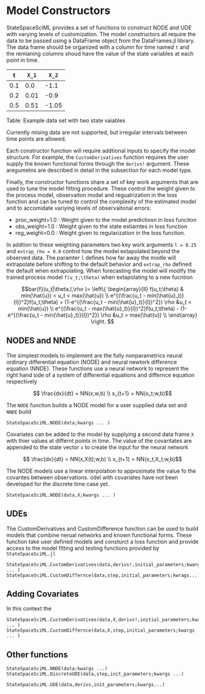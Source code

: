 # Model Constructors

StateSpaceSciML provides a set of functions to construct NODE and UDE with varying levels of customization. The model constructors all require the data to be passed using a DataFrame object from the DataFrames.jl library. The data frame should be organized with a column for time named `t` and the remianing columns shoud have the value of the state variables at each point in time.


|t  |``X_1`` | ``X_2``|
|---|----|----|
|0.1| 0.0| -1.1|
|0.2| 0.01| -0.9|
|0.5| 0.51|-1.05|
Table: Example data set with two state vaiables

Currently mising data are not supported, but irregular intervals between time points are allowed. 

Each constructor function will require addtional inputs to specify the model structure. For example, the `CustomDerivatives` function requires the user supply the known functional forms through the `derivs!` argument. These aregumetns are described in detail in the subsection for each model type. 

Finally, the constructor functions share a set of key work arguments that are used to tune the model fitting procedure. These control the weight given to the process model, observaiton model and regualrization in the loss function and can be tuned to control the complexity of the estimated model and to accomidate variying levels of observaitonal errors: 

- proc_weight=1.0 : Weight given to the model predictiosn in loss funciton
- obs_weight=1.0 : Weight given to the state estiamtes in loss function 
- reg_weight=0.0 : Weight given to regularization in the loss function. 

In addtion to these weighting parameters two key work arguments `l = 0.25` and `extrap_rho = 0.0` control how the model extapolated beyond the observed data. The paramter `l` defines how far away the modle will extrapolate before shifting to the default behavior and `extrap_rho` defined the default when extrapolating. When forecasting the model will modify the trained process model ``f(u_t;\theta)`` when extapolating to a new fucntion

```math
bar{f}(u_t|\theta,l,\rho )=   \left\{
\begin{array}{ll}
      f(u_t;\theta) & min(\hat{u}) < u_t < max(\hat{u}) \\
      e^{(\frac{u_t - min(\hat{u}_t)}{l})^2}f(u_t;\theta) + (1-e^{(\frac{u_t - min(\hat{u}_t)}{l})^2}) \rho &u_t < min(\hat{u}) \\
      e^{(\frac{u_t - max(\hat{u}_t)}{l})^2}f(u_t;\theta) - (1-e^{(\frac{u_t - min(\hat{u}_t)}{l})^2}) \rho &u_t > max(\hat{u}) \\
\end{array} 
\right.  
```

## NODES and NNDE
The simplest models to implement are the fully nonparametrics neural ordinary differential equation (NODE) and neural newtork difference equation (NNDE). These functions use a neural network to represent the right hand side of a system of differential equations and differnce equation respectively

```math
   \frac{dx}{dt} = NN(x;w,b) \\
   x_{t+1} = NN(x_t;w,b)
```

The `NODE` function builds a NODE model for a user supplied data set and `NNDE` build 

```@docs
StateSpaceSciML.NODE(data;kwargs ... )

```

Covariates can be added to the model by supplying a second data frame `X` with thier values at differnt points in time. The value of the covaritates are appended to the state vector ``x`` to create the input for the neural network

```math
   \frac{dx}{dt} = NN(x,X(t);w,b) \\
   x_{t+1} = NN(x_t,X_t;w,b)
```

The NODE models use a linear interpolation to approximate the value fo the covarites between observations. odel with covariates have not been developed for the discrete time case yet.  

```@docs
StateSpaceSciML.NODE(data,X;kwargs ... )
```

## UDEs
The CustomDerivatives and CustomDifference function can be used to build models that combine nerual networks and known functional forms. These function take user defined models and consturct a loss function and provide access to the model fitting and testing functions provided by `StateSpaceSciML.jl`
```@docs
StateSpaceSciML.CustomDerivatives(data,derivs!,initial_parameters;kwargs ... )
StateSpaceSciML.CustomDiffernce(data,step,initial_parameters;kwrags...)
```

## Adding Covariates

In this context the 
```@docs
StateSpaceSciML.CustomDerivatives(data,X,derivs!,initial_parameters;kwargs ... )
StateSpaceSciML.CustomDiffernce(data,X,step,initial_parameters;kwargs ... )
```

## Other functions
```@docs
StateSpaceSciML.NNDE(data;kwargs ...)
StateSpaceSciML.DiscreteUDE(data,step,init_parameters;kwargs ...)

StateSpaceSciML.UDE(data,derivs,init_parameters;kwargs...)
```